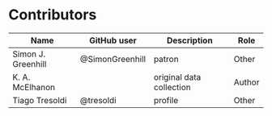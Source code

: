 # Contributors

Name               | GitHub user     | Description                          | Role
---                | ---             | ---                                  | ---
Simon J. Greenhill | @SimonGreenhill | patron                               | Other
K. A. McElhanon | | original data collection | Author
Tiago Tresoldi     | @tresoldi       | profile                              | Other

